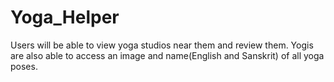 # Yoga_Helper
Users will be able to view yoga studios near them and review them. Yogis are also able to access an image and name(English and Sanskrit) of all yoga poses.
